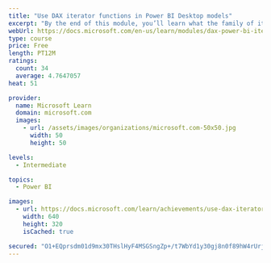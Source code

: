 ```yaml
---
title: "Use DAX iterator functions in Power BI Desktop models"
excerpt: "By the end of this module, you’ll learn what the family of iterator functions can do, and how to use them in your DAX calculations. Calculations will include custom summarizations, ranking, and concatenation."
webUrl: https://docs.microsoft.com/en-us/learn/modules/dax-power-bi-iterator-functions/
type: course
price: Free
length: PT12M
ratings:
  count: 34
  average: 4.7647057
heat: 51

provider:
  name: Microsoft Learn
  domain: microsoft.com
  images:
    - url: /assets/images/organizations/microsoft.com-50x50.jpg
      width: 50
      height: 50

levels:
  - Intermediate

topics:
  - Power BI

images:
  - url: https://docs.microsoft.com/learn/achievements/use-dax-iterator-functions-power-bi-desktop-social.png
    width: 640
    height: 320
    isCached: true

secured: "O1+EQprsdm01d9mx30THslHyF4MSGSngZp+/t7WbYd1y30gj8n0f89hW4rUrjD9em9JvqfCRZpfWC0m6YKjfJ/q9OISRxf2fej20xlX88Qp9IA85UIEkvCgCSwd839yXYXc73DwrchMrIVg+DEjmBqhhiyYyM69ZS1mVkMP5u8CtbeoCPDtsSjGIgXQ8vmUCB9Y2+BNp3VfHd/05xY+93GIIqrDgQVClWMJ6/tIxivNPf5zTszFp9Kun7sETrLXByO6JYfner/K8vypY84Fubv+nUvj7Nyo82A9LaIXFtFsTf2pgot1mpupRbqkkGdRiRLfzRbdUeChF7MHUaK0Gd3i/qmBV0chiyrkq/VE334Vbfygu+1jQ6nbok6Eqt9xS1hzFGUsrabQhpTHgYSW+EA==;s18qseHXu+eyalJI8Wjkmg=="
---
```


